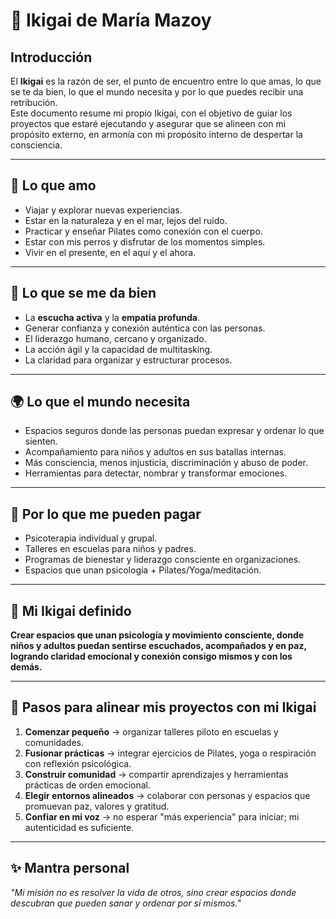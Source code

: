 # 🌸 Ikigai de María Mazoy

## Introducción
El **Ikigai** es la razón de ser, el punto de encuentro entre lo que amas, lo que se te da bien, lo que el mundo necesita y por lo que puedes recibir una retribución.  
Este documento resume mi propio Ikigai, con el objetivo de guiar los proyectos que estaré ejecutando y asegurar que se alineen con mi propósito externo, en armonía con mi propósito interno de despertar la consciencia.

---

## 💖 Lo que amo
- Viajar y explorar nuevas experiencias.  
- Estar en la naturaleza y en el mar, lejos del ruido.  
- Practicar y enseñar Pilates como conexión con el cuerpo.  
- Estar con mis perros y disfrutar de los momentos simples.  
- Vivir en el presente, en el aquí y el ahora.  

---

## 🌟 Lo que se me da bien
- La **escucha activa** y la **empatía profunda**.  
- Generar confianza y conexión auténtica con las personas.  
- El liderazgo humano, cercano y organizado.  
- La acción ágil y la capacidad de multitasking.  
- La claridad para organizar y estructurar procesos.  

---

## 🌍 Lo que el mundo necesita
- Espacios seguros donde las personas puedan expresar y ordenar lo que sienten.  
- Acompañamiento para niños y adultos en sus batallas internas.  
- Más consciencia, menos injusticia, discriminación y abuso de poder.  
- Herramientas para detectar, nombrar y transformar emociones.  

---

## 💼 Por lo que me pueden pagar
- Psicoterapia individual y grupal.  
- Talleres en escuelas para niños y padres.  
- Programas de bienestar y liderazgo consciente en organizaciones.  
- Espacios que unan psicología + Pilates/Yoga/meditación.  

---

## 🌸 Mi Ikigai definido
**Crear espacios que unan psicología y movimiento consciente, donde niños y adultos puedan sentirse escuchados, acompañados y en paz, logrando claridad emocional y conexión consigo mismos y con los demás.**

---

## 🌱 Pasos para alinear mis proyectos con mi Ikigai
1. **Comenzar pequeño** → organizar talleres piloto en escuelas y comunidades.  
2. **Fusionar prácticas** → integrar ejercicios de Pilates, yoga o respiración con reflexión psicológica.  
3. **Construir comunidad** → compartir aprendizajes y herramientas prácticas de orden emocional.  
4. **Elegir entornos alineados** → colaborar con personas y espacios que promuevan paz, valores y gratitud.  
5. **Confiar en mi voz** → no esperar "más experiencia" para iniciar; mi autenticidad es suficiente.  

---

## ✨ Mantra personal
*"Mi misión no es resolver la vida de otros, sino crear espacios donde descubran que pueden sanar y ordenar por sí mismos."*
